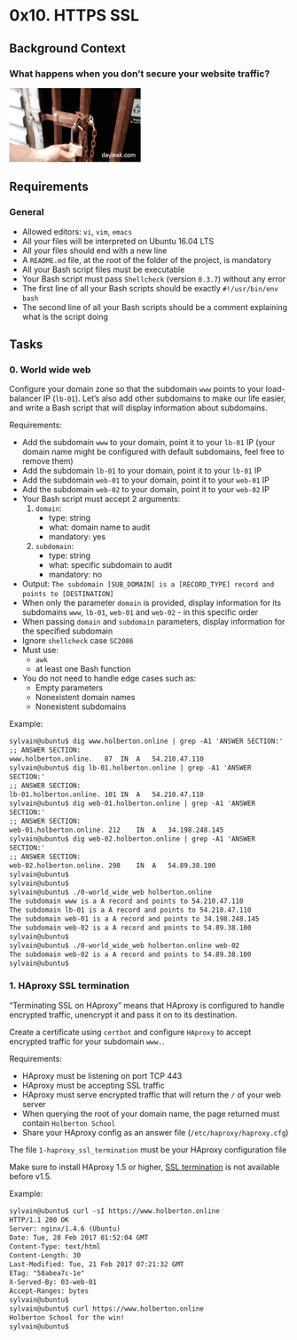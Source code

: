 # 0x10. HTTPS SSL
## Background Context
### What happens when you don’t secure your website traffic?
![lock](xCmOCgw.gif)

## Requirements
### General
* Allowed editors: `vi`, `vim`, `emacs`
* All your files will be interpreted on Ubuntu 16.04 LTS
* All your files should end with a new line
* A `README.md` file, at the root of the folder of the project, is mandatory
* All your Bash script files must be executable
* Your Bash script must pass `Shellcheck` (version `0.3.7`) without any error
* The first line of all your Bash scripts should be exactly `#!/usr/bin/env bash`
* The second line of all your Bash scripts should be a comment explaining what is the script doing
## Tasks
### 0. World wide web
Configure your domain zone so that the subdomain `www` points to your load-balancer IP (`lb-01`). Let’s also add other subdomains to make our life easier, and write a Bash script that will display information about subdomains.

Requirements:
* Add the subdomain `www` to your domain, point it to your `lb-01` IP (your domain name might be configured with default subdomains, feel free to remove them)
* Add the subdomain `lb-01` to your domain, point it to your `lb-01` IP
* Add the subdomain `web-01` to your domain, point it to your `web-01` IP
* Add the subdomain `web-02` to your domain, point it to your `web-02` IP
* Your Bash script must accept 2 arguments:
    1. `domain`:
        * type: string
        * what: domain name to audit
        * mandatory: yes
    2. `subdomain`:
        * type: string
        * what: specific subdomain to audit
        * mandatory: no
* Output: `The subdomain [SUB_DOMAIN] is a [RECORD_TYPE] record and points to [DESTINATION]`
* When only the parameter `domain` is provided, display information for its subdomains `www`, `lb-01`, `web-01` and `web-02` - in this specific order
* When passing `domain` and `subdomain` parameters, display information for the specified subdomain
* Ignore `shellcheck` case `SC2086`
* Must use:
    * `awk`
    * at least one Bash function
* You do not need to handle edge cases such as:
    * Empty parameters
    * Nonexistent domain names
    * Nonexistent subdomains

Example:
~~~~
sylvain@ubuntu$ dig www.holberton.online | grep -A1 'ANSWER SECTION:'
;; ANSWER SECTION:
www.holberton.online.   87  IN  A   54.210.47.110
sylvain@ubuntu$ dig lb-01.holberton.online | grep -A1 'ANSWER SECTION:'
;; ANSWER SECTION:
lb-01.holberton.online. 101 IN  A   54.210.47.110
sylvain@ubuntu$ dig web-01.holberton.online | grep -A1 'ANSWER SECTION:'
;; ANSWER SECTION:
web-01.holberton.online. 212    IN  A   34.198.248.145
sylvain@ubuntu$ dig web-02.holberton.online | grep -A1 'ANSWER SECTION:'
;; ANSWER SECTION:
web-02.holberton.online. 298    IN  A   54.89.38.100
sylvain@ubuntu$
sylvain@ubuntu$
sylvain@ubuntu$ ./0-world_wide_web holberton.online
The subdomain www is a A record and points to 54.210.47.110
The subdomain lb-01 is a A record and points to 54.210.47.110
The subdomain web-01 is a A record and points to 34.198.248.145
The subdomain web-02 is a A record and points to 54.89.38.100
sylvain@ubuntu$
sylvain@ubuntu$ ./0-world_wide_web holberton.online web-02
The subdomain web-02 is a A record and points to 54.89.38.100
sylvain@ubuntu$
~~~~
### 1. HAproxy SSL termination
“Terminating SSL on HAproxy” means that HAproxy is configured to handle encrypted traffic, unencrypt it and pass it on to its destination.

Create a certificate using `certbot` and configure `HAproxy` to accept encrypted traffic for your subdomain `www.`.

Requirements:
* HAproxy must be listening on port TCP 443
* HAproxy must be accepting SSL traffic
* HAproxy must serve encrypted traffic that will return the `/` of your web server
* When querying the root of your domain name, the page returned must contain `Holberton School`
* Share your HAproxy config as an answer file (`/etc/haproxy/haproxy.cfg`)

The file `1-haproxy_ssl_termination` must be your HAproxy configuration file

Make sure to install HAproxy 1.5 or higher, [SSL termination][1] is not available before v1.5.

[1]: https://en.wikipedia.org/wiki/TLS_termination_proxy
Example:
~~~~
sylvain@ubuntu$ curl -sI https://www.holberton.online
HTTP/1.1 200 OK
Server: nginx/1.4.6 (Ubuntu)
Date: Tue, 28 Feb 2017 01:52:04 GMT
Content-Type: text/html
Content-Length: 30
Last-Modified: Tue, 21 Feb 2017 07:21:32 GMT
ETag: "58abea7c-1e"
X-Served-By: 03-web-01
Accept-Ranges: bytes
sylvain@ubuntu$
sylvain@ubuntu$ curl https://www.holberton.online
Holberton School for the win!
sylvain@ubuntu$
~~~~